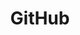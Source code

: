 ---
    title: GitHub
    level: 50%
    img: https://cdn.jsdelivr.net/gh/devicons/devicon/icons/github/github-original.svg
---